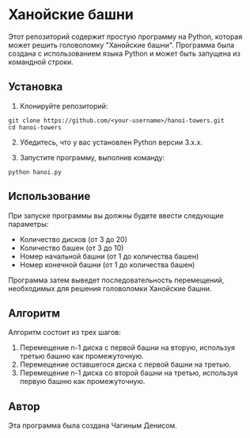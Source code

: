# Ханойские башни

Этот репозиторий содержит простую программу на Python, которая может решить головоломку "Ханойские башни". Программа была создана с использованием языка Python и может быть запущена из командной строки.

## Установка

1. Клонируйте репозиторий:

```
git clone https://github.com/<your-username>/hanoi-towers.git
cd hanoi-towers
```

2. Убедитесь, что у вас установлен Python версии 3.x.x.

3. Запустите программу, выполнив команду:

```
python hanoi.py
```

## Использование

При запуске программы вы должны будете ввести следующие параметры:

- Количество дисков (от 3 до 20)
- Количество башен (от 3 до 10)
- Номер начальной башни (от 1 до количества башен)
- Номер конечной башни (от 1 до количества башен)

Программа затем выведет последовательность перемещений, необходимых для решения головоломки Ханойские башни.

## Алгоритм

Алгоритм состоит из трех шагов:

1. Перемещение n-1 диска с первой башни на вторую, используя третью башню как промежуточную.
2. Перемещение оставшегося диска с первой башни на третью.
3. Перемещение n-1 диска со второй башни на третью, используя первую башню как промежуточную.

## Автор

Эта программа была создана Чагиным Денисом.
